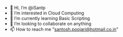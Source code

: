 - 👋 Hi, I’m @iSantp
- 👀 I’m interested in Cloud Computing
- 🌱 I’m currently learning Basic Scripting
- 💞️ I’m looking to collaborate on anything
- 📫 How to reach me "santosh.poojari@hotmail.co.in"

<!---
iSantp/iSantp is a ✨ special ✨ repository because its `README.md` (this file) appears on your GitHub profile.
You can click the Preview link to take a look at your changes.
--->
